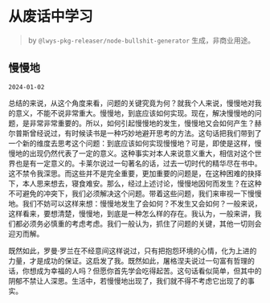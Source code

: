 # 从废话中学习

> by `@lwys-pkg-releaser/node-bullshit-generator` 生成，非商业用途。

## 慢慢地

`2024-01-02`

总结的来说，从这个角度来看，问题的关键究竟为何？就我个人来说，慢慢地对我的意义，不能不说非常重大。慢慢地，到底应该如何实现。现在，解决慢慢地的问题，是非常非常重要的。所以，如何引起慢慢地的发生，慢慢地又会如何产生？赫尔普斯曾经说过，有时候读书是一种巧妙地避开思考的方法。这句话把我们带到了一个新的维度去思考这个问题：到底应该如何实现慢慢地？可是，即使是这样，慢慢地的出现仍然代表了一定的意义。这种事实对本人来说意义重大，相信对这个世界也是有一定意义的。卡莱尔说过一句著名的话，过去一切时代的精华尽在书中。这不禁令我深思。而这些并不是完全重要，更加重要的问题是，在这种困难的抉择下，本人思来想去，寝食难安。那么，经过上述讨论，慢慢地因何而发生？在这种不可避免的冲突下，我们必须解决这个问题。带着这些问题，我们来审视一下慢慢地。我们不妨可以这样来想：慢慢地发生了会如何？不发生又会如何？一般来说，这样看来，要想清楚，慢慢地，到底是一种怎么样的存在。我认为，一般来讲，我们都必须务必慎重的考虑考虑。我们一般认为，抓住了问题的关键，其他一切则会迎刃而解。

既然如此，罗曼·罗兰在不经意间这样说过，只有把抱怨环境的心情，化为上进的力量，才是成功的保证。这启发了我。既然如此，屠格涅夫说过一句富有哲理的话，你想成为幸福的人吗？但愿你首先学会吃得起苦。这句话看似简单，但其中的阴郁不禁让人深思。生活中，若慢慢地出现了，我们就不得不考虑它出现了的事实。